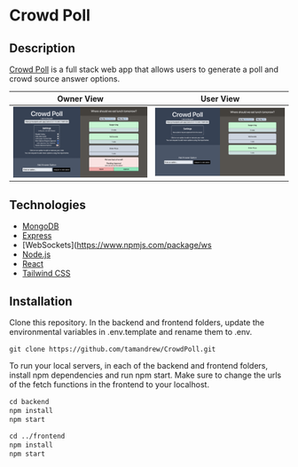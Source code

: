 # Crowd Poll

## Description
[Crowd Poll](https://crowdpolls.web.app) is a full stack web app that allows users to generate a poll and crowd source answer options.

Owner View                   |  User View
:---------------------------:|:-------------------------:
![Owner View](ownerdemo.png) | ![User View](userdemo.png)

## Technologies
- [MongoDB](https://www.mongodb.com/try/download/community)
- [Express](https://expressjs.com/en/starter/installing.html)
- [WebSockets](https://www.npmjs.com/package/ws
- [Node.js](https://nodejs.org/en/download/)
- [React](https://reactjs.org/docs/getting-started.html)
- [Tailwind CSS](https://tailwindcss.com/docs/guides/create-react-app)

## Installation
Clone this repository. In the backend and frontend folders, update the environmental variables in .env.template and rename them to .env.

```
git clone https://github.com/tamandrew/CrowdPoll.git
```

To run your local servers, in each of the backend and frontend folders, install npm dependencies and run npm start. Make sure to change the urls of the fetch functions in the frontend to your localhost.

```
cd backend
npm install
npm start
```
```
cd ../frontend
npm install
npm start
```
